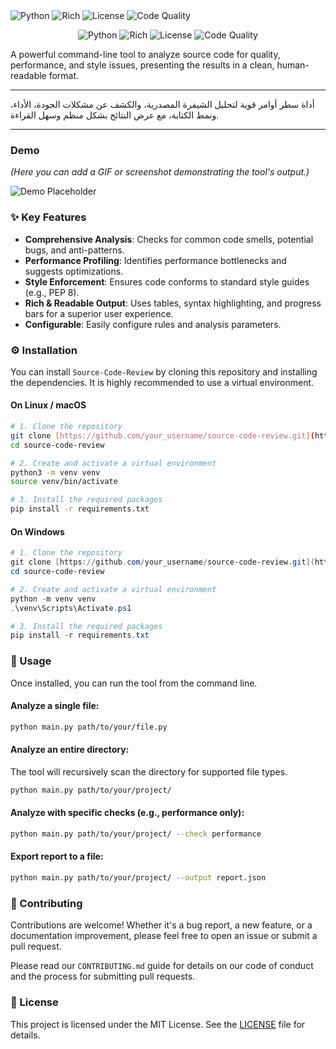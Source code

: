 <img alt="Python" src="https://img.shields.io/badge/python-3.9%2B-blue.svg?logo=python&logoColor=white">
<img alt="Rich" src="https://img.shields.io/badge/CLI--rich-2496ED?style=flat&logo=python&logoColor=white&labelColor=black">
<img alt="License" src="https://img.shields.io/badge/License-MIT-yellow.svg">
<img alt="Code Quality" src="https://www.codefactor.io/repository/github/your_username/source-code-review/badge">

<div align="center">

![Python](https://img.shields.io/badge/python-3.9%2B-blue.svg?logo=python&logoColor=white)
![Rich](https://img.shields.io/badge/CLI--rich-2496ED?style=flat&logo=python&logoColor=white&labelColor=black)
![License](https://img.shields.io/badge/License-MIT-yellow.svg)
![Code Quality](https://www.codefactor.io/repository/github/your_username/source-code-review/badge)

</div>

A powerful command-line tool to analyze source code for quality, performance, and style issues, presenting the results in a clean, human-readable format.

---

أداة سطر أوامر قوية لتحليل الشيفرة المصدرية، والكشف عن مشكلات الجودة، الأداء، ونمط الكتابة، مع عرض النتائج بشكل منظم وسهل القراءة.

---

###  Demo

*(Here you can add a GIF or screenshot demonstrating the tool's output.)*

![Demo Placeholder](https://user-images.githubusercontent.com/10933930/224762512-b1399b24-da1a-45c1-8f5b-1e7c3311f692.png)

### ✨ Key Features

-   **Comprehensive Analysis**: Checks for common code smells, potential bugs, and anti-patterns.
-   **Performance Profiling**: Identifies performance bottlenecks and suggests optimizations.
-   **Style Enforcement**: Ensures code conforms to standard style guides (e.g., PEP 8).
-   **Rich & Readable Output**: Uses tables, syntax highlighting, and progress bars for a superior user experience.
-   **Configurable**: Easily configure rules and analysis parameters.

### ⚙️ Installation

You can install `Source-Code-Review` by cloning this repository and installing the dependencies. It is highly recommended to use a virtual environment.

#### On Linux / macOS

```bash
# 1. Clone the repository
git clone [https://github.com/your_username/source-code-review.git](https://github.com/your_username/source-code-review.git)
cd source-code-review

# 2. Create and activate a virtual environment
python3 -m venv venv
source venv/bin/activate

# 3. Install the required packages
pip install -r requirements.txt
```

#### On Windows

```powershell
# 1. Clone the repository
git clone [https://github.com/your_username/source-code-review.git](https://github.com/your_username/source-code-review.git)
cd source-code-review

# 2. Create and activate a virtual environment
python -m venv venv
.\venv\Scripts\Activate.ps1

# 3. Install the required packages
pip install -r requirements.txt
```

### 🚀 Usage

Once installed, you can run the tool from the command line.

#### Analyze a single file:

```bash
python main.py path/to/your/file.py
```

#### Analyze an entire directory:

The tool will recursively scan the directory for supported file types.

```bash
python main.py path/to/your/project/
```

#### Analyze with specific checks (e.g., performance only):

```bash
python main.py path/to/your/project/ --check performance
```

#### Export report to a file:

```bash
python main.py path/to/your/project/ --output report.json
```

### 🤝 Contributing

Contributions are welcome! Whether it's a bug report, a new feature, or a documentation improvement, please feel free to open an issue or submit a pull request.

Please read our `CONTRIBUTING.md` guide for details on our code of conduct and the process for submitting pull requests.

### 📜 License

This project is licensed under the MIT License. See the [LICENSE](LICENSE) file for details.
